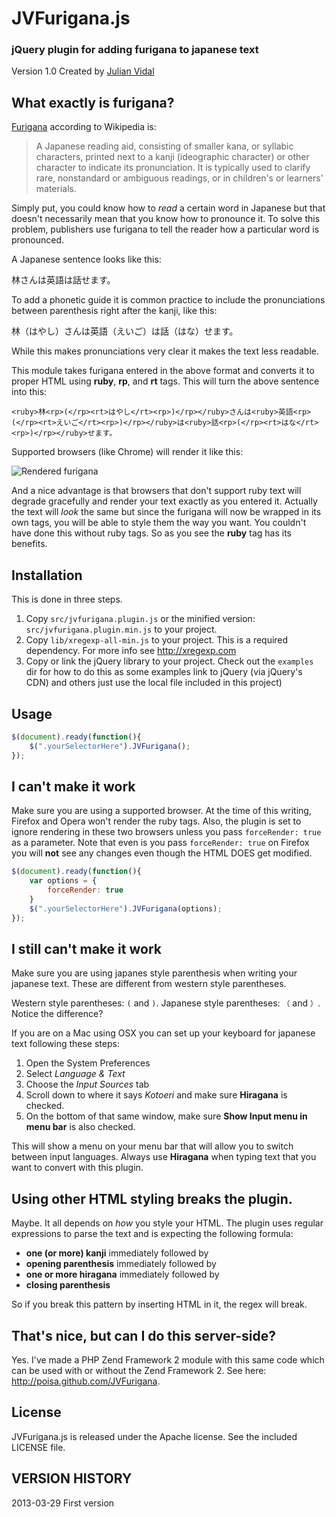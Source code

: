 # JVFurigana.js
### jQuery plugin for adding furigana to japanese text

Version 1.0 Created by [Julian Vidal](http://julianvidal.com/)

## What exactly is furigana?

[Furigana](http://en.wikipedia.org/wiki/Furigana) according to Wikipedia is:

>A Japanese reading aid, consisting of smaller kana, or syllabic characters, printed next to a kanji (ideographic character) or other character to indicate its pronunciation. It is typically used to clarify rare, nonstandard or ambiguous readings, or in children's or learners' materials.

Simply put, you could know how to *read* a certain word in Japanese but that doesn't necessarily mean that you know how to pronounce it. To solve this problem, publishers use furigana to tell the reader how a particular word is pronounced.

A Japanese sentence looks like this:

林さんは英語は話せます。

To add a phonetic guide it is common practice to include the pronunciations between parenthesis right after the kanji, like this:

林（はやし）さんは英語（えいご）は話（はな）せます。

While this makes pronunciations very clear it makes the text less readable.

This module takes furigana entered in the above format and converts it to proper HTML using **ruby**, **rp**, and **rt** tags. This will turn the above sentence into this:

    <ruby>林<rp>(</rp><rt>はやし</rt><rp>)</rp></ruby>さんは<ruby>英語<rp>(</rp><rt>えいご</rt><rp>)</rp></ruby>は<ruby>話<rp>(</rp><rt>はな</rt><rp>)</rp></ruby>せます。

Supported browsers (like Chrome) will render it like this:

![Rendered furigana](http://julianvidal.com/images/furigana.png)

And a nice advantage is that browsers that don't support ruby text will degrade gracefully and render your text exactly as you entered it. Actually the text will *look* the same but since the furigana will now be wrapped in its own tags, you will be able to style them the way you want. You couldn't have done this without ruby tags. So as you see the **ruby** tag has its benefits.


## Installation

This is done in three steps.

1. Copy `src/jvfurigana.plugin.js` or the minified version: `src/jvfurigana.plugin.min.js` to your project.
2. Copy `lib/xregexp-all-min.js` to your project. This is a required dependency. For more info see http://xregexp.com
3. Copy or link the jQuery library to your project. Check out the `examples` dir for how to do this as some examples link to jQuery (via jQuery's CDN) and others just use the local file included in this project)

## Usage

```javascript
$(document).ready(function(){
    $(".yourSelectorHere").JVFurigana();
});
```
## I can't make it work
Make sure you are using a supported browser. At the time of this writing, Firefox and Opera won't render the ruby tags. Also, the plugin is set to ignore rendering in these two browsers unless you pass `forceRender: true` as a parameter. Note that even is you pass `forceRender: true` on Firefox you will **not** see any changes even though the HTML DOES get modified.

```javascript
$(document).ready(function(){
    var options = {
        forceRender: true
    }
    $(".yourSelectorHere").JVFurigana(options);
});
```

## I still can't make it work
Make sure you are using japanes style parenthesis when writing your japanese text. These are different from western style parentheses. 

Western style parentheses: `(` and `)`.
Japanese style parentheses: `（` and `）`.
Notice the difference?

If you are on a Mac using OSX you can set up your keyboard for japanese text following these steps:

1. Open the System Preferences
2. Select *Language & Text*
3. Choose the *Input Sources* tab
4. Scroll down to where it says *Kotoeri* and make sure **Hiragana** is checked.
5. On the bottom of that same window, make sure **Show Input menu in menu bar** is also checked.

This will show a menu on your menu bar that will allow you to switch between input languages. Always use **Hiragana** when typing text that you want to convert with this plugin.

## Using other HTML styling breaks the plugin.
Maybe. It all depends on *how* you style your HTML. The plugin uses regular expressions to parse the text and is expecting the following formula:

* **one (or more) kanji** immediately followed by
* **opening parenthesis** immediately followed by
* **one or more hiragana** immediately followed by
* **closing parenthesis**

So if you break this pattern by inserting HTML in it, the regex will break.

## That's nice, but can I do this server-side?
Yes. I've made a PHP Zend Framework 2 module with this same code which can be used with or without the Zend Framework 2. See here: http://poisa.github.com/JVFurigana.

## License

JVFurigana.js is released under the Apache license. See the included LICENSE file.

## VERSION HISTORY

2013-03-29 First version
